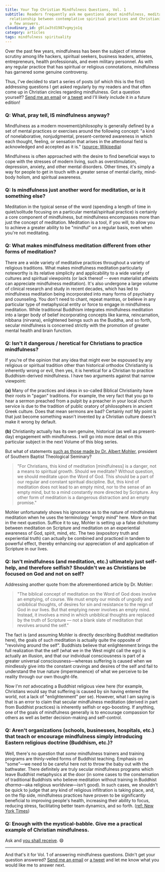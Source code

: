 ```yaml
---
title: Your Top Christian Mindfulness Questions, Vol. 1
subtitle: Readers frequently ask me questions about mindfulness, meditation, and the
  relationship between contemplative spiritual practices and Christianity. Here are
  a few answers.
cloudinary_id: g9liw3td1987vgmyjo1q
category: articles
tags: mindfulness spirituality
---
```


Over the past few years, mindfulness has been the subject of intense scrutiny among life hackers, spiritual seekers, business leaders, athletes, entrepreneurs, health professionals, and even military personnel. As with any regular practice that has spiritual or religious connotations, mindfulness has garnered some genuine controversy.

Thus, I've decided to start a series of posts (of which this is the first) addressing questions I get asked regularly by my readers and that often come up in Christian circles regarding mindfulness. Got a question yourself? [Send me an email](mailto:jared@jaredwhite.com) or [a tweet](https://twitter.com/intent/tweet?text=Question%20on%20Christian%20Mindfulness&via=jaredcwhite) and I'll likely include it in a future edition!

### Q: What, pray tell, IS mindfulness anyway?

Mindfulness as a modern movement/philosophy is generally defined by a set of mental practices or exercises around the following concept: "a kind of nonelaborative, nonjudgmental, present-centered awareness in which each thought, feeling, or sensation that arises in the attentional field is acknowledged and accepted as it is." ([source: Wikipedia](https://en.wikipedia.org/wiki/Mindfulness#cite_note-61))

Mindfulness is often approached with the desire to find beneficial ways to cope with the stresses of modern living, such as overstimulation, depression, anxiety, and other mental disorders. Other times, it's simply a way for people to get in touch with a greater sense of mental clarity, mind-body holism, and spiritual awareness.

### Q: Is mindfulness just another word for meditation, or is it something else?

Meditation in the typical sense of the word (spending a length of time in quiet/solitude focusing on a particular mental/spiritual practice) is certainly a core component of mindfulness, but mindfulness encompasses more than just the concept of meditation. Meditation is a tool, if you will, to allow you to achieve a greater ability to be "mindful" on a regular basis, even when you're not meditating.

### Q: What makes mindfulness meditation different from other forms of meditation?

There are a wide variety of meditative practices throughout a variety of religious traditions. What makes mindfulness meditation particularly noteworthy is its relative simplicity and applicability to a wide variety of cultures and spiritual viewpoints (or lack thereof -- even materialist atheists can appreciate mindfulness meditation). It's also undergone a large volume of clinical research and study in recent decades, which has led to mindfulness meditation being incorporated into many forms of psychiatry and counseling. You don't need to chant, repeat mantras, or believe in any particular type of metaphysical entity or force to engage in mindfulness meditation. While traditional Buddhism integrates mindfulness meditation into a larger body of belief incorporating concepts like karma, reincarnation, nibbana (nirvana), enlightened beings such as the Buddha, and so forth, secular mindfulness is concerned strictly with the promotion of greater mental health and brain function.

### Q: Isn't it dangerous / heretical for Christians to practice mindfulness?

If you're of the opinion that any idea that might ever be espoused by any religious or spiritual tradition other than historical orthodox Christianity is inherently wrong or evil, then yes, it is heretical for a Christian to practice Buddhism-derived mindfulness. I have two arguments against that narrow viewpoint:

**(a)** Many of the practices and ideas in so-called Biblical Christianity have their roots in "pagan" traditions. For example, the very fact that you go to hear a sermon preached from a pulpit by a preacher in your local church service is due to the tradition of public oratory of philosophers in ancient Greek culture. Does that mean sermons are bad? Certainly not! My point is that just become something wasn't invented by a Christian culture doesn't make it wrong by default.

**(b)** Christianity actually has its own genuine, historical (as well as present-day) engagement with mindfulness. I will go into more detail on this particular subject in the next Volume of this blog series.

But what of statements [such as those made by Dr. Albert Mohler](http://www.albertmohler.com/2008/11/20/the-empty-promise-of-meditation/), president of  Southern Baptist Theological Seminary?

> "For Christians, this kind of meditation [mindfulness] is a danger, not a means to spiritual growth.  Should we meditate?  Without question, we should meditate upon the Word of God.  This should be a part of our regular and constant spiritual discipline.  But, this kind of meditation does not lead to an empty mind, nor to the sense of an empty mind, but to a mind constantly more directed by Scripture. Any other form of meditation is a dangerous distraction and an empty promise."

Mohler unfortunately shows his ignorance as to the nature of mindfulness meditation when he uses the terminology "empty mind" here. More on that in the next question. Suffice it to say, Mohler is setting up a false dichotomy between meditation on Scripture and meditation on an experiential awareness of God, spirit, mind, etc. The two (expository truth and experiential truth) can actually be combined and practiced in tandem to powerful effect, thereby enhancing our appreciation of and application of Scripture in our lives.

### Q: Isn't mindfulness (and meditation, etc.) ultimately just self-help, and therefore selfish? Shouldn't we as Christians be focused on God and not on self?

 Addressing another quote from the aforementioned article by Dr. Mohler:

> "The biblical concept of meditation on the Word of God does involve an emptying, of course.  We must empty our minds of ungodly and unbiblical thoughts, of desires for sin and resistance to the reign of God in our lives.  But that emptying never involves an empty mind.  Instead, it involves a mind in which unbiblical thoughts are replaced by the truth of Scripture — not a blank slate of meditation that revolves around the self."

The fact is (and assuming Mohler is directly describing Buddhist meditation here), the goals of such meditation is actually quite the opposite of "revolving around the self". Buddhists believe that enlightenment brings the full realization that the self (what we in the West might call the ego) is actually an illusion, and that our individual consciousness is part of a greater universal consciousness—whereas suffering is caused when we mindlessly give into the constant cravings and desires of the self and fail to understand the true nature (impermanence) of what we perceive to be reality through our own thought-life.

Now I'm _not_ advocating a Buddhist religious view here (for example, Christians would say that suffering is caused by sin having entered the world, not a lack of "enlightenment" per se). However, what I am saying is that is an error to claim that secular mindfulness meditation (derived in part from Buddhist practices) is inherently selfish or ego-boosting. If anything, one of the goals of mindfulness generally is to encourage compassion for others as well as better decision-making and self-control.

### Q: Aren't organizations (schools, businesses, hospitals, etc.) that teach or encourage mindfulness simply introducing Eastern religious doctrine (Buddhism, etc.)?

Well, there's no question that _some_ mindfulness trainers and training programs are thinly-veiled forms of Buddhist teaching. Emphasis on "some"—we need to be careful here not to throw the baby out with the bathwater. There definitely are truly secular mindfulness programs which leave Buddhist metaphysics at the door (in some cases to the consternation of traditional Buddhists who believe meditation without training in Buddhist _dharma_—aka religious worldview—isn't good). In such cases, we shouldn't be quick to judge that any kind of religious infiltration is taking place, and, on the flip side, mindfulness practices have proven to be significantly beneficial to improving people's health, increasing their ability to focus, reducing stress, facilitating better team dynamics, and so forth. ([ref: New York Times](http://well.blogs.nytimes.com/2016/02/18/contemplation-therapy/))

### Q: Enough with the mystical-babble. Give me a practical example of Christian mindfulness.

Ask and [you shall receive](/articles/here-is-a-simple-christian-mindfulness-technique-you-can-use-every-day). 😄

----

And that's it for Vol. 1 of answering mindfulness questions. Didn't get your question answered? [Send me an email](mailto:jared@jaredwhite.com) or [a tweet](https://twitter.com/intent/tweet?text=Question%20on%20Christian%20Mindfulness&via=jaredcwhite) and let me know what you would like me to answer next.
